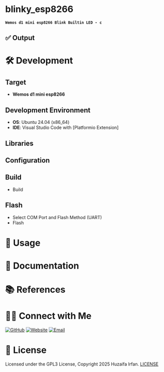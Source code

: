 
# blinky_esp8266
**`Wemos d1 mini esp8266 Blink Builtin LED - c`**

<!-- •[Link](#)

<hr>

## 🎬 Demo

[![Demo](https://img.youtube.com/vi/video_id/0.jpg)](https://www.youtube.com/watch?v=video_id)

![overview](overview.drawio.png)

-->

## ✅ Output


# 🛠️ Development

## Target
- **Wemos d1 mini esp8266**

## Development Environment
- **OS**: Ubuntu 24.04 (x86_64)
- **IDE**: Visual Studio Code with [Platformio Extension]

## Libraries

## Configuration

## Build
- Build

## Flash
- Select COM Port and Flash Method (UART)
- Flash

# 🚀 Usage

# 📝 Documentation

# 📚 References


# 🤝🏻 Connect with Me

[![GitHub ](https://img.shields.io/badge/Github-%23222.svg?style=for-the-badge&logo=github&logoColor=white)](https://github.com/HuzaifaIrfan/)
[![Website](https://img.shields.io/badge/Website-%23222.svg?style=for-the-badge&logo=google-chrome&logoColor==%234285F4)](https://www.huzaifairfan.com)
[![Email](https://img.shields.io/badge/Email-%23222.svg?style=for-the-badge&logo=gmail&logoColor=%23D14836)](mailto:hi@huzaifairfan.com)

# 📜 License

Licensed under the GPL3 License, Copyright 2025 Huzaifa Irfan. [LICENSE](LICENSE)
